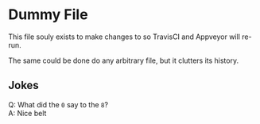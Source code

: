 # Dummy File

This file souly exists to make changes to so TravisCI and Appveyor will re-run.

The same could be done do any arbitrary file, but it clutters its history.

## Jokes

Q: What did the `0` say to the `8`?\
A: Nice belt
